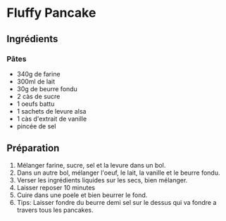 # Fluffy Pancake

## Ingrédients

### Pâtes

* 340g de farine
* 300ml de lait
* 30g de beurre fondu
* 2 càs de sucre
* 1 oeufs battu
* 1 sachets de levure alsa
* 1 càs d'extrait de vanille
* pincée de sel

## Préparation

1.  Mélanger farine, sucre, sel et la levure dans un bol.
2.  Dans un autre bol, mélanger l'oeuf, le lait, la vanille et le beurre fondu.
3.  Verser les ingrédients liquides sur les secs, bien mélanger.
4.  Laisser reposer 10 minutes
5.  Cuire dans une poele et bien beurrer le fond.
6.  Tips: Laisser fondre du beurre demi sel sur le dessus qui va fondre a
    travers tous les pancakes.
